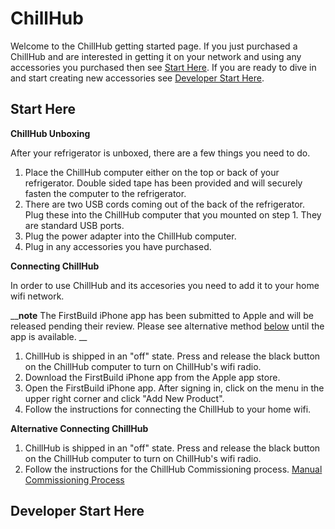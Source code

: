 # ChillHub

Welcome to the ChillHub getting started page. If you just purchased a ChillHub and are interested in getting it on your network and using any accessories you purchased then see [Start Here](#starthere). If you are ready to dive in and start creating new accessories see  [Developer Start Here](#developerstarthere).

## Start Here <a id="starthere"></a>

**ChillHub Unboxing**

After your refrigerator is unboxed, there are a few things you need to do. 

1. Place the ChillHub computer either on the top or back of your refrigerator. Double sided tape has been provided and will securely fasten the computer to the refrigerator. 
2. There are two USB cords coming out of the back of the refrigerator. Plug these into the ChillHub computer that you mounted on step 1. They are standard USB ports.
3. Plug the power adapter into the ChillHub computer. 
4. Plug in any accessories you have purchased.

**Connecting ChillHub**

In order to use ChillHub and its accesories you need to add it to your home wifi network.

__**note** The FirstBuild iPhone app has been submitted to Apple and will be released pending their review. Please see alternative method [below](#connectingchillhubalternative) until the app is available. __

1. ChillHub is shipped in an "off" state. Press and release the black button on the ChillHub computer to turn on ChillHub's wifi radio.
2. Download the FirstBuild iPhone app from the Apple app store.
3. Open the FirstBuild iPhone app. After signing in, click on the menu in the upper right corner and click "Add New Product". 
4. Follow the instructions for connecting the ChillHub to your home wifi.

**Alternative Connecting ChillHub <a id="connectingchillhubalternative"></a>**

1. ChillHub is shipped in an "off" state. Press and release the black button on the ChillHub computer to turn on ChillHub's wifi radio.
2. Follow the instructions for the ChillHub Commissioning process. [Manual Commissioning Process](https://github.com/FirstBuild/chillhub-commissioning)


## Developer Start Here <a id="developerstarthere"></a>
